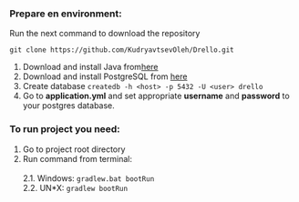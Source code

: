 ### Prepare en environment:
Run the next command to download the repository

```git clone https://github.com/KudryavtsevOleh/Drello.git```

1. Download and install Java from[here](http://www.oracle.com/technetwork/java/javase/downloads/jdk8-downloads-2133151.html)
2. Download and install PostgreSQL from [here](https://www.postgresql.org/download/)
3. Create database ```createdb -h <host> -p 5432 -U <user> drello```
3. Go to **application.yml** and set appropriate **username** and **password** to your postgres database.

### To run project you need:
1. Go to project root directory
2. Run command from terminal:<br><br>
2.1. Windows: ```gradlew.bat bootRun```<br>
2.2. UN*X: ```gradlew bootRun``` 